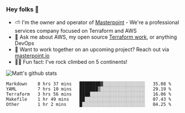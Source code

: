 

### Hey folks 👋

- ⛅️ I'm the owner and operator of [Masterpoint](https://masterpoint.io) - We're a professional services company focused on Terraform and AWS
- 💬 Ask me about AWS, my open source [Terraform work](https://github.com/masterpointio?q=terraform&type=&language=hcl), or anything DevOps
- 🔨 Want to work together on an upcoming project? Reach out via [masterpoint.io](https://masterpoint.io)
- 🧗‍♂️ Fun fact: I've rock climbed on 5 continents! 


![Matt's github stats](https://github-readme-stats.vercel.app/api?username=Gowiem&count_private=true&theme=cobalt&show_icons=true)

<!--START_SECTION:waka-->
```text
Markdown    8 hrs 37 mins   ████████▓░░░░░░░░░░░░░░░░   35.08 % 
YAML        7 hrs 10 mins   ███████▒░░░░░░░░░░░░░░░░░   29.19 % 
Terraform   3 hrs 56 mins   ████░░░░░░░░░░░░░░░░░░░░░   16.06 % 
Makefile    1 hr 49 mins    ██░░░░░░░░░░░░░░░░░░░░░░░   07.43 % 
Other       1 hr 2 mins     █░░░░░░░░░░░░░░░░░░░░░░░░   04.25 % 
```
<!--END_SECTION:waka-->
